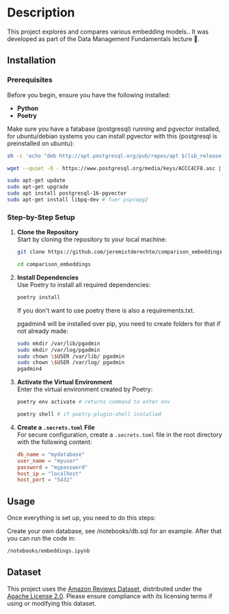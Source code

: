 # Description 

This project explores and compares various embedding models.. It was developed as part of the Data Management Fundamentals lecture 🚀.


## Installation

### Prerequisites

Before you begin, ensure you have the following installed:

- **Python**
- **Poetry**

Make sure you have a fatabase (postgresql) running and pgvector installed, for ubuntu/debian systems you can install pgvector with this (postgresql is preinstalled on ubuntu):

   ```bash
   sh -c 'echo "deb http://apt.postgresql.org/pub/repos/apt $(lsb_release -cs)-pgdg main" > /etc/apt/sources.list.d/pgdg.list'

   wget --quiet -O - https://www.postgresql.org/media/keys/ACCC4CF8.asc |  sudo apt-key add -

   sudo apt-get update
   sudo apt-get upgrade
   sudo apt install postgresql-16-pgvector
   sudo apt-get install libpq-dev # fuer psycopg2
   ```

### Step-by-Step Setup

1. **Clone the Repository**  
   Start by cloning the repository to your local machine:

   ```bash
   git clone https://github.com/jeremistderechte/comparison_embeddings.git

   cd comparison_embeddings
   ```

2. **Install Dependencies**  
   Use Poetry to install all required dependencies:

   ```bash
   poetry install
   ```
   If you don't want to use poetry there is also a requirements.txt.

   pgadmin4 will be installed over pip, you need to create folders for that if not already made:

    ```bash
    sudo mkdir /var/lib/pgadmin
    sudo mkdir /var/log/pgadmin
    sudo chown \$USER /var/lib/ pgadmin
    sudo chown \$USER /var/log/ pgadmin
    pgadmin4
    ```
3. **Activate the Virtual Environment**  
   Enter the virtual environment created by Poetry:

   ```bash
   poetry env activate # returns command to enter env

   poetry shell # if poetry-plugin-shell installed
   ```

4. **Create a `.secrets.toml` File**  
   For secure configuration, create a `.secrets.toml` file in the root directory with the following content:

   ```toml
   db_name = "mydatabase"
   user_name = "myuser"
   password = "mypassword"
   host_ip = "localhost"
   host_port = "5432"
   ```
## Usage
Once everything is set up, you need to do this steps:

Create your own database, see /notebooks/db.sql for an example. After that you can run the code in:

```bash
/notebooks/embeddings.ipynb 
```

## Dataset
This project uses the [Amazon Reviews Dataset](https://www.kaggle.com/datasets/dongrelaxman/amazon-reviews-dataset), distributed under the [Apache License 2.0](https://www.apache.org/licenses/LICENSE-2.0). Please ensure compliance with its licensing terms if using or modifying this dataset.

